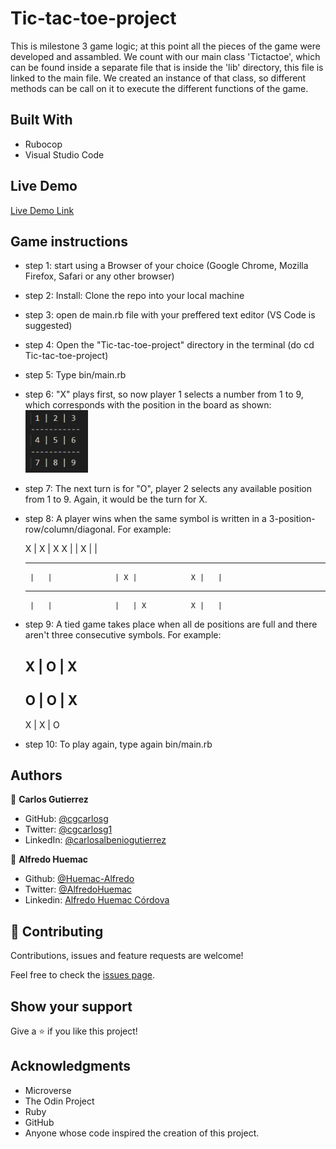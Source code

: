# Tic-tac-toe-project
This is milestone 3 game logic; at this point all the pieces of the game were developed and assambled. We count with our main class 'Tictactoe', which can be found inside a separate file that is
inside the 'lib' directory, this file is linked to the main file. We created an instance of that class, so different methods can be call on it to execute the different functions of the game.

## Built With
- Rubocop
- Visual Studio Code

## Live Demo

[Live Demo Link]()

## Game instructions
- step 1: start using a Browser of your choice (Google Chrome, Mozilla Firefox, Safari or any other browser)

- step 2: Install: Clone the repo into your local machine

- step 3: open de main.rb file with your preffered text editor (VS Code is suggested)

- step 4: Open the "Tic-tac-toe-project" directory in the terminal (do cd Tic-tac-toe-project)
- step 5: Type bin/main.rb
- step 6: "X" plays first, so now player 1 selects a number from 1 to 9, which corresponds with the position in the board as shown:
	<img src="https://github.com/Huemac-Alfredo/Tic-tac-toe-project/blob/readme_game_instructions/images/board_numbers.PNG" width="100px">

- step 7: The next turn is for "O", player 2 selects any available position from 1 to 9. Again, it would be the turn for X.
- step 8: A player wins when the same symbol is written in a 3-position-row/column/diagonal. For example:

	 X | X | X          X |   |            X |   |   
	-----------       -------------       -------------
	   |   |              | X |            X |   |  
	-----------       -------------       -------------
	   |   |              |   | X          X |   |  

- step 9: A tied game takes place when all de positions are full and there aren't three consecutive symbols. For example:

	 X | O | X
	-----------
	 O | O | X
	-----------
	 X | X | O

- step 10: To play again, type again bin/main.rb

## Authors

👤 **Carlos Gutierrez**
- GitHub: [@cgcarlosg](https://github.com/cgcarlosg)
- Twitter: [@cgcarlosg1](https://twitter.com/cgcarlosg1)
- LinkedIn: [@carlosalbeniogutierrez](https://linkedin.com/in/carlosalbeniogutierrez)

👤 **Alfredo Huemac**

- Github: [@Huemac-Alfredo](https://github.com/Huemac-Alfredo)
- Twitter: [@AlfredoHuemac](https://twitter.com/AlfredoHuemac)
- Linkedin: [Alfredo Huemac Córdova](https://www.linkedin.com/in/alfredo-huemac-c%C3%B3rdova-173b481b2/)

## 🤝 Contributing

Contributions, issues and feature requests are welcome!

Feel free to check the [issues page](https://github.com/Huemac-Alfredo/HTML-CSS-capstone-project/issues).

## Show your support

Give a ⭐️ if you like this project!

## Acknowledgments

- Microverse
- The Odin Project
- Ruby
- GitHub
- Anyone whose code inspired the creation of this project. 
